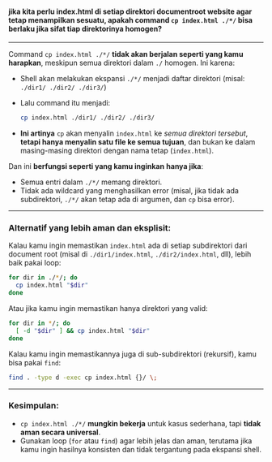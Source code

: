 #### jika kita perlu index.html di setiap direktori documentroot website agar tetap menampilkan sesuatu, apakah command `cp index.html ./*/` bisa berlaku jika sifat tiap direktorinya homogen?

---

Command `cp index.html ./*/` **tidak akan berjalan seperti yang kamu harapkan**, meskipun semua direktori dalam `./` homogen. Ini karena:

* Shell akan melakukan ekspansi `./*/` menjadi daftar direktori (misal: `./dir1/ ./dir2/ ./dir3/`)
* Lalu command itu menjadi:

  ```bash
  cp index.html ./dir1/ ./dir2/ ./dir3/
  ```
* **Ini artinya** `cp` akan menyalin `index.html` ke *semua direktori tersebut*, **tetapi hanya menyalin satu file ke semua tujuan**, dan bukan ke dalam masing-masing direktori dengan nama tetap (`index.html`).

Dan ini **berfungsi seperti yang kamu inginkan** **hanya jika**:

* Semua entri dalam `./*/` memang direktori.
* Tidak ada wildcard yang menghasilkan error (misal, jika tidak ada subdirektori, `./*/` akan tetap ada di argumen, dan `cp` bisa error).

---

### Alternatif yang lebih aman dan eksplisit:

Kalau kamu ingin memastikan `index.html` ada di setiap subdirektori dari document root (misal di `./dir1/index.html`, `./dir2/index.html`, dll), lebih baik pakai loop:

```bash
for dir in ./*/; do
  cp index.html "$dir"
done
```

Atau jika kamu ingin memastikan hanya direktori yang valid:

```bash
for dir in */; do
  [ -d "$dir" ] && cp index.html "$dir"
done
```

Kalau kamu ingin memastikannya juga di sub-subdirektori (rekursif), kamu bisa pakai `find`:

```bash
find . -type d -exec cp index.html {}/ \;
```

---

### Kesimpulan:

* `cp index.html ./*/` **mungkin bekerja** untuk kasus sederhana, tapi **tidak aman secara universal**.
* Gunakan loop (`for` atau `find`) agar lebih jelas dan aman, terutama jika kamu ingin hasilnya konsisten dan tidak tergantung pada ekspansi shell.
